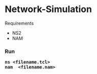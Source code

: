 # Network-Simulation
Requirements 
* NS2
* NAM
<h3> Run

```
ns <filename.tcl>
nam  <filename.nam>
 ```
